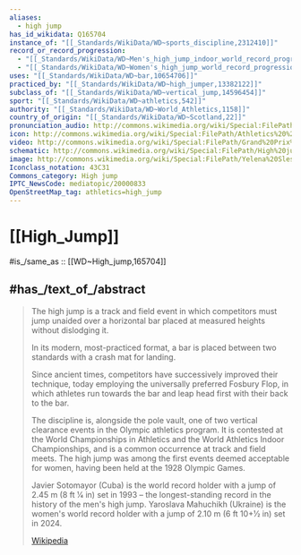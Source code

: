 ```yaml
---
aliases:
  - high jump
has_id_wikidata: Q165704
instance_of: "[[_Standards/WikiData/WD~sports_discipline,2312410]]"
record_or_record_progression:
  - "[[_Standards/WikiData/WD~Men's_high_jump_indoor_world_record_progression,6816145]]"
  - "[[_Standards/WikiData/WD~Women's_high_jump_world_record_progression,59632]]"
uses: "[[_Standards/WikiData/WD~bar,10654706]]"
practiced_by: "[[_Standards/WikiData/WD~high_jumper,13382122]]"
subclass_of: "[[_Standards/WikiData/WD~vertical_jump,14596454]]"
sport: "[[_Standards/WikiData/WD~athletics,542]]"
authority: "[[_Standards/WikiData/WD~World_Athletics,1158]]"
country_of_origin: "[[_Standards/WikiData/WD~Scotland,22]]"
pronunciation_audio: http://commons.wikimedia.org/wiki/Special:FilePath/De-Hochsprung.ogg
icon: http://commons.wikimedia.org/wiki/Special:FilePath/Athletics%20%28high%20jump%29%20pictogram.svg
video: http://commons.wikimedia.org/wiki/Special:FilePath/Grand%20Prix%20Sudamericanos%20Estrella%20Puente%20-%20Darwin%20Pi%C3%B1eyr%C3%BAa%202019%20-%20Salto%20alto%20masculino%20-%2002.webm
schematic: http://commons.wikimedia.org/wiki/Special:FilePath/High%20jump%20sector.JPG
image: http://commons.wikimedia.org/wiki/Special:FilePath/Yelena%20Slesarenko%20jumping%202007.jpg
Iconclass_notation: 43C31
Commons_category: High jump
IPTC_NewsCode: mediatopic/20000833
OpenStreetMap_tag: athletics=high_jump
---
```


# [[High_Jump]] 

#is_/same_as :: [[WD~High_jump,165704]] 

## #has_/text_of_/abstract 

> The high jump is a track and field event 
> in which competitors must jump unaided over a horizontal bar 
> placed at measured heights without dislodging it. 
> 
> In its modern, most-practiced format, a bar is placed between two standards 
> with a crash mat for landing. 
> 
> Since ancient times, competitors have successively improved their technique, today employing the universally preferred Fosbury Flop, in which athletes run towards the bar and leap head first with their back to the bar.
>
> The discipline is, alongside the pole vault, one of two vertical clearance events in the Olympic athletics program. It is contested at the World Championships in Athletics and the World Athletics Indoor Championships, and is a common occurrence at track and field meets. The high jump was among the first events deemed acceptable for women, having been held at the 1928 Olympic Games.
>
> Javier Sotomayor (Cuba) is the world record holder with a jump of 2.45 m (8 ft 1⁄4 in) set in 1993 – the longest-standing record in the history of the men's high jump. Yaroslava Mahuchikh (Ukraine) is the women's world record holder with a jump of 2.10 m (6 ft 10+1⁄2 in) set in 2024.
>
> [Wikipedia](https://en.wikipedia.org/wiki/High%20jump) 

